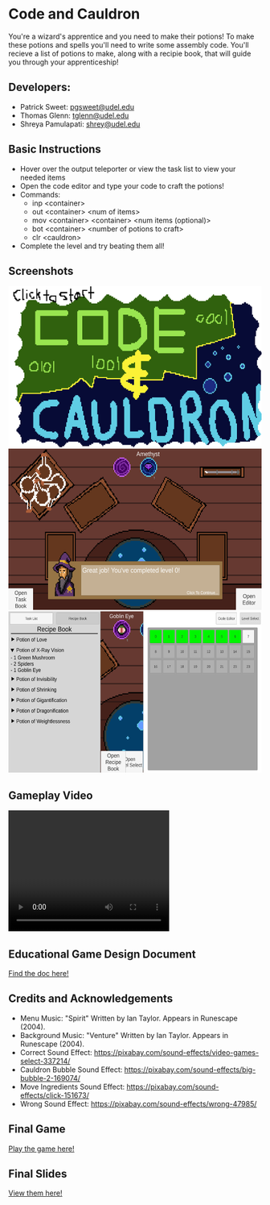 # Code and Cauldron
You're a wizard's apprentice and you need to make their potions!
To make these potions and spells you'll need to write some assembly code. You'll recieve a list of potions to make, along with a recipie book, that will guide you through your apprenticeship!

## Developers:
- Patrick Sweet: pgsweet@udel.edu
- Thomas Glenn: tglenn@udel.edu
- Shreya Pamulapati: shrey@udel.edu

## Basic Instructions
- Hover over the output teleporter or view the task list to view your needed items
- Open the code editor and type your code to craft the potions!
- Commands:
    - inp \<container>
    - out \<container> \<num of items>
    - mov \<container> \<container> \<num items (optional)>
    - bot \<container> \<number of potions to craft>
    - clr \<cauldron>
- Complete the level and try beating them all!

## Screenshots
<img src="/docs/TitleScreen.png" alt="Title Screen" height="320">
<img src="/docs/EndOfLevelZero.png" alt="End of level zero" height="320">
<img src="/docs/Menus.png" alt="Recipe Book and Level Select" height="320">

## Gameplay Video
<video src="https://youtu.be/_Y2WKs8EwzU" width="320" height="240" controls></video>

## Educational Game Design Document

[Find the doc here!](/docs/egdd.md)

## Credits and Acknowledgements
- Menu Music: "Spirit" Written by Ian Taylor. Appears in Runescape (2004).
- Background Music: "Venture" Written by Ian Taylor. Appears in Runescape (2004).
- Correct Sound Effect: https://pixabay.com/sound-effects/video-games-select-337214/
- Cauldron Bubble Sound Effect: https://pixabay.com/sound-effects/big-bubble-2-169074/
- Move Ingredients Sound Effect: https://pixabay.com/sound-effects/click-151673/
- Wrong Sound Effect: https://pixabay.com/sound-effects/wrong-47985/

## Final Game
[Play the game here!](https://pgsweet.github.io/Code-And-Cauldron/)

## Final Slides
[View them here!](https://docs.google.com/presentation/d/1Wt9afTafJM2RoO-2qv5W47frGdzI0QBUXgf5BGYQO3U/edit?usp=sharing)

